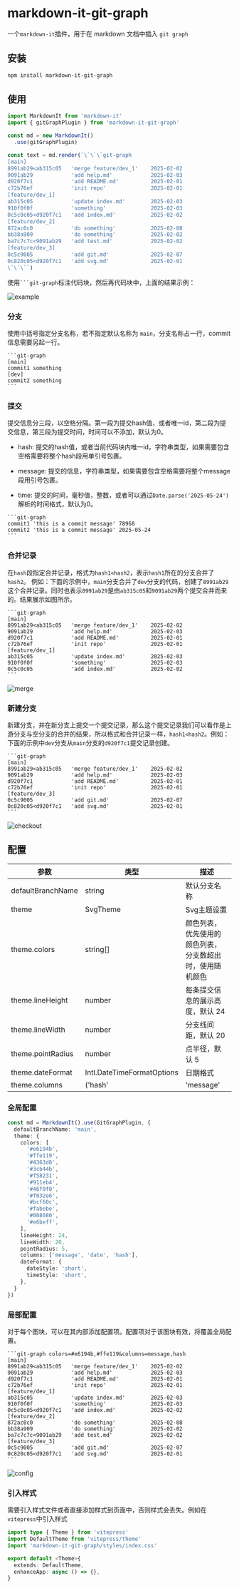 # markdown-it-git-graph

一个`markdown-it`插件，用于在 markdown 文档中插入 `git graph`

## 安装

```bash
npm install markdown-it-git-graph
```

## 使用

```ts
import MarkdownIt from 'markdown-it'
import { gitGraphPlugin } from 'markdown-it-git-graph'

const md = new MarkdownIt()
  .use(gitGraphPlugin)

const text = md.render(`\`\`\`git-graph
[main]
8991ab29<ab315c05   'merge feature/dev_1'    2025-02-02
9091ab29            'add help.md'            2025-02-03
d920f7c1            'add README.md'          2025-02-01
c72b76ef            'init repo'              2025-02-01
[feature/dev_1]
ab315c05            'update index.md'        2025-02-03
910f0f0f            'something'              2025-02-03
0c5c0c05<d920f7c1   'add index.md'           2025-02-02
[feature/dev_2]
872ac0c0            'do something'           2025-02-08
bb38a909            'do something'           2025-02-02
ba7c7c7c<9091ab29   'add test.md'            2025-02-02
[feature/dev_3]
0c5c9005            'add git.md'             2025-02-07
0c820c05<d920f7c1   'add svg.md'             2025-02-01
\`\`\``)
```

使用` ```git-graph `标注代码块，然后再代码块中，上面的结果示例：

![example](docs/public/example.png)

### 分支

使用中括号指定分支名称，若不指定默认名称为 `main`，分支名称占一行，commit信息需要另起一行。
````
```git-graph
[main]
commit1 something
[dev]
commit2 something
```
````

### 提交

提交信息分三段，以空格分隔。第一段为提交hash值，或者唯一id，第二段为提交信息，第三段为提交时间，时间可以不添加，默认为0。

- hash: 提交的hash值，或者当前代码块内唯一id，字符串类型，如果需要包含空格需要将整个hash段用单引号包裹。

- message: 提交的信息，字符串类型，如果需要包含空格需要将整个message段用引号包裹。

- time: 提交的时间，毫秒值，整数，或者可以通过`Date.parse('2025-05-24')`解析的时间格式，默认为0。

````
```git-graph
commit1 'this is a commit message' 78968
commit2 'this is a commit message' 2025-05-24
```
````

### 合并记录

在`hash`段指定合并记录，格式为`hash1<hash2`，表示`hash1`所在的分支合并了`hash2`。 例如：下面的示例中，`main`分支合并了`dev`分支的代码，创建了`8991ab29`这个合并记录。同时也表示`8991ab29`是由`ab315c05`和`9091ab29`两个提交合并而来的。结果展示如图所示。

````
```git-graph
[main]
8991ab29<ab315c05   'merge feature/dev_1'    2025-02-02
9091ab29            'add help.md'            2025-02-03
d920f7c1            'add README.md'          2025-02-01
c72b76ef            'init repo'              2025-02-01
[feature/dev_1]
ab315c05            'update index.md'        2025-02-03
910f0f0f            'something'              2025-02-03
0c5c0c05            'add index.md'           2025-02-02
```
````

![merge](docs/public/merge.png)

### 新建分支

新建分支，并在新分支上提交一个提交记录，那么这个提交记录我们可以看作是上游分支与空分支的合并的结果，所以格式和合并记录一样，`hash1<hash2`。例如：下面的示例中`dev`分支从`main`分支的`d920f7c1`提交记录创建。

````
```git-graph
[main]
8991ab29<ab315c05   'merge feature/dev_1'    2025-02-02
9091ab29            'add help.md'            2025-02-03
d920f7c1            'add README.md'          2025-02-01
c72b76ef            'init repo'              2025-02-01
[feature/dev_3]
0c5c9005            'add git.md'             2025-02-07
0c820c05<d920f7c1   'add svg.md'             2025-02-01
```
````

![checkout](./docs/public/checkout.png)

## 配置

| 参数 | 类型 | 描述 |
| --- | --- | --- |
| defaultBranchName    | string                      | 默认分支名称                                          |
| theme                | SvgTheme                    | Svg主题设置                                          |
| theme.colors         | string[]                    | 颜色列表，优先使用的颜色列表，分支数超出时，使用随机颜色  |
| theme.lineHeight     | number                      | 每条提交信息的展示高度，默认 24                                       |
| theme.lineWidth      | number                      | 分支线间距，默认 20                                   |
| theme.pointRadius    | number                      | 点半径，默认 5                                        |
| theme.dateFormat     | Intl.DateTimeFormatOptions  | 日期格式                                             |
| theme.columns        | ('hash' | 'message' | 'date')[] | 展示的字段 |

### 全局配置 

```ts
const md = MarkdownIt().use(GitGraphPlugin, {
  defaultBranchName: 'main',
  theme: {
    colors: [
      '#e6194b',
      '#ffe119',
      '#4363d8',
      '#3cb44b',
      '#f58231',
      '#911eb4',
      '#46f0f0',
      '#f032e6',
      '#bcf60c',
      '#fabebe',
      '#008080',
      '#e6beff',
    ],
    lineHeight: 24,
    lineWidth: 20,
    pointRadius: 5,
    columns: ['message', 'date', 'hash'],
    dateFormat: {
      dateStyle: 'short',
      timeStyle: 'short',
    },
  }
})
```

### 局部配置 

对于每个图块，可以在其内部添加配置项。配置项对于该图块有效，将覆盖全局配置。

````
```git-graph colors=#e6194b,#ffe119&columns=message,hash
[main]
8991ab29<ab315c05   'merge feature/dev_1'    2025-02-02
9091ab29            'add help.md'            2025-02-03
d920f7c1            'add README.md'          2025-02-01
c72b76ef            'init repo'              2025-02-01
[feature/dev_1]
ab315c05            'update index.md'        2025-02-03
910f0f0f            'something'              2025-02-03
0c5c0c05<d920f7c1   'add index.md'           2025-02-02
[feature/dev_2]
872ac0c0            'do something'           2025-02-08
bb38a909            'do something'           2025-02-02
ba7c7c7c<9091ab29   'add test.md'            2025-02-02
[feature/dev_3]
0c5c9005            'add git.md'             2025-02-07
0c820c05<d920f7c1   'add svg.md'             2025-02-01
```
````

![config](docs/public/config.png)

### 引入样式

需要引入样式文件或者直接添加样式到页面中，否则样式会丢失。例如在`vitepress`中引入样式

```ts
import type { Theme } from 'vitepress'
import DefaultTheme from 'vitepress/theme'
import 'markdown-it-git-graph/styles/index.css'

export default <Theme>{
  extends: DefaultTheme,
  enhanceApp: async () => {},
}

```
